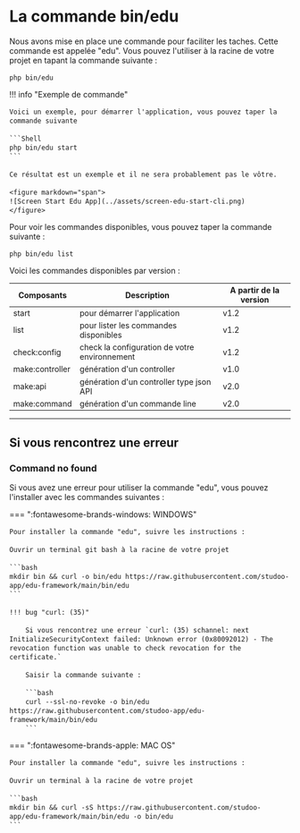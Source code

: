 # La commande bin/edu

Nous avons mise en place une commande pour faciliter les taches. Cette commande est appelée "edu".
Vous pouvez l'utiliser à la racine de votre projet en tapant la commande suivante :

```Shell
php bin/edu 
```

!!! info "Exemple de commande"

    Voici un exemple, pour démarrer l'application, vous pouvez taper la commande suivante

    ```Shell
    php bin/edu start
    ```

    Ce résultat est un exemple et il ne sera probablement pas le vôtre.

    <figure markdown="span">
    ![Screen Start Edu App](../assets/screen-edu-start-cli.png)
    </figure>

Pour voir les commandes disponibles, vous pouvez taper la commande suivante :

```Shell
php bin/edu list
``` 

Voici les commandes disponibles par version :

| Composants      | Description                                   | A partir de la version |
|-----------------|-----------------------------------------------|------------------------|
| start           | pour démarrer l'application                   | v1.2                   |
| list            | pour lister les commandes disponibles         | v1.2                   |
| check:config    | check la configuration de votre environnement | v1.2                   |
| make:controller | génération d'un controller                    | v1.0                   |
| make:api        | génération d'un controller type json API      | v2.0                   |
| make:command    | génération d'un commande line                 | v2.0                   |

___

## Si vous rencontrez une erreur

### Command no found

Si vous avez une erreur pour utiliser la commande "edu", vous pouvez l'installer avec les commandes suivantes :

=== ":fontawesome-brands-windows: WINDOWS"

    Pour installer la commande "edu", suivre les instructions :

    Ouvrir un terminal git bash à la racine de votre projet
    
    ```bash
    mkdir bin && curl -o bin/edu https://raw.githubusercontent.com/studoo-app/edu-framework/main/bin/edu
    ```

    !!! bug "curl: (35)"

        Si vous rencontrez une erreur `curl: (35) schannel: next InitializeSecurityContext failed: Unknown error (0x80092012) - The revocation function was unable to check revocation for the certificate.`
    
        Saisir la commande suivante :

        ```bash
        curl --ssl-no-revoke -o bin/edu https://raw.githubusercontent.com/studoo-app/edu-framework/main/bin/edu
        ```

=== ":fontawesome-brands-apple: MAC OS"

    Pour installer la commande "edu", suivre les instructions :

    Ouvrir un terminal à la racine de votre projet

    ```bash
    mkdir bin && curl -sS https://raw.githubusercontent.com/studoo-app/edu-framework/main/bin/edu -o bin/edu
    ```

